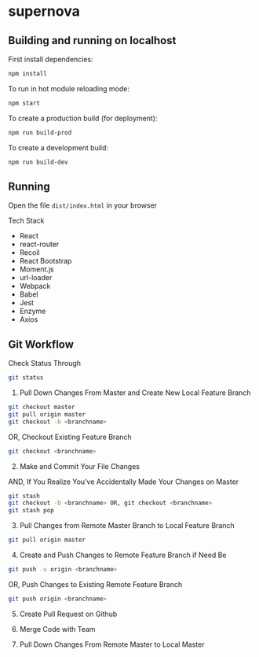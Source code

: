 # supernova

## Building and running on localhost

First install dependencies:

```sh
npm install
```

To run in hot module reloading mode:

```sh
npm start
```

To create a production build (for deployment):

```sh
npm run build-prod
```

To create a development build:

```sh
npm run build-dev
```

## Running

Open the file `dist/index.html` in your browser

Tech Stack

- React
- react-router
- Recoil
- React Bootstrap
- Moment.js
- url-loader
- Webpack
- Babel
- Jest
- Enzyme
- Axios

## Git Workflow

Check Status Through

```sh
git status
```

1. Pull Down Changes From Master and Create New Local Feature Branch

```sh
git checkout master
git pull origin master
git checkout -b <branchname>
```

OR, Checkout Existing Feature Branch

```sh
git checkout <branchname>
```

2. Make and Commit Your File Changes

AND, If You Realize You’ve Accidentally Made Your Changes on Master

```sh
git stash
git checkout -b <branchname> OR, git checkout <branchname>
git stash pop
```

3. Pull Changes from Remote Master Branch to Local Feature Branch

```sh
git pull origin master
```

4. Create and Push Changes to Remote Feature Branch if Need Be

```sh
git push -u origin <branchname>
```

OR, Push Changes to Existing Remote Feature Branch

```sh
git push origin <branchname>
```

5. Create Pull Request on Github

6. Merge Code with Team

7. Pull Down Changes From Remote Master to Local Master
